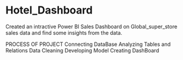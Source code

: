 # Hotel_Dashboard
 Created an intractive Power BI Sales Dashboard on Global_super_store sales data and find some insights from the data.
 
 
 PROCESS OF PROJECT
Connecting DataBase
Analyzing Tables and Relations
Data Cleaning
Developing Model
Creating DashBoard
